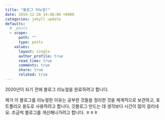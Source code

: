 ```yaml
---
title: "블로그 리뉴얼!"
date: 2019-12-20 14:48:00 +0400
categories: jekyll update
defaults:
  # _posts
  - scope:
      path: ""
      type: posts
    values:
      layout: single
      author_profile: true
      read_time: true
      comments: true
      share: true
      related: true
---
```


2020년이 되기 전에 블로그 리뉴얼을 완료하려고 합니다.

제가 이 블로그를 리뉴얼한 이유는 공부한 것들을 정리한 것을 체계적으로 보관하고, 포트폴리오 용도로 사용하려고 합니다. 깃블로그 만드는 데 생각보다 시간이 많이 걸리네요. 조금씩 블로그를 개선해나가려고 합니다. ㅎㅎㅎ
